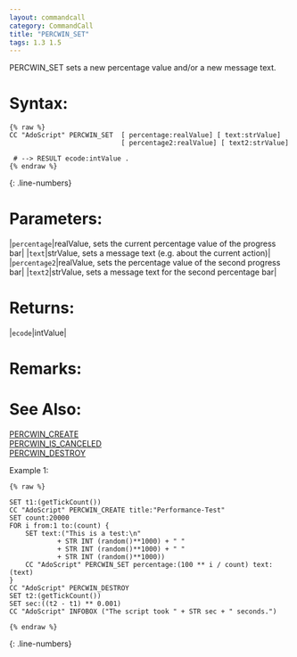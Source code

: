```yaml
---
layout: commandcall
category: CommandCall
title: "PERCWIN_SET"
tags: 1.3 1.5
---
```


PERCWIN_SET sets a new percentage value and/or a new message text.

# Syntax:  

```adoscript
{% raw %}
CC "AdoScript" PERCWIN_SET	[ percentage:realValue] [ text:strValue]
							[ percentage2:realValue] [ text2:strValue]

 # --> RESULT ecode:intValue .
{% endraw %}
```
{: .line-numbers}

# Parameters:  

|`percentage`|realValue, sets the current percentage value of the progress bar|
|`text`|strValue, sets a message text (e.g. about the current action)|
|`percentage2`|realValue, sets the percentage value of the second progress bar|
|`text2`|strValue, sets a message text for the second percentage bar|

# Returns:  

|`ecode`|intValue|

# Remarks:



# See Also:  

[PERCWIN_CREATE](percwin_create.html "PERCWIN_CREATE")  
[PERCWIN_IS_CANCELED](percwin_is_canceled.html "PERCWIN_IS_CANCELED")  
[PERCWIN_DESTROY](percwin_destroy.html "PERCWIN_DESTROY")  


Example 1:

```adoscript
{% raw %}

SET t1:(getTickCount())
CC "AdoScript" PERCWIN_CREATE title:"Performance-Test"
SET count:20000
FOR i from:1 to:(count) {
    SET text:("This is a test:\n"
            + STR INT (random()**1000) + " "
            + STR INT (random()**1000) + " "
            + STR INT (random()**1000))
    CC "AdoScript" PERCWIN_SET percentage:(100 ** i / count) text:(text)
}
CC "AdoScript" PERCWIN_DESTROY
SET t2:(getTickCount())
SET sec:((t2 - t1) ** 0.001)
CC "AdoScript" INFOBOX ("The script took " + STR sec + " seconds.")

{% endraw %}
```
{: .line-numbers}

